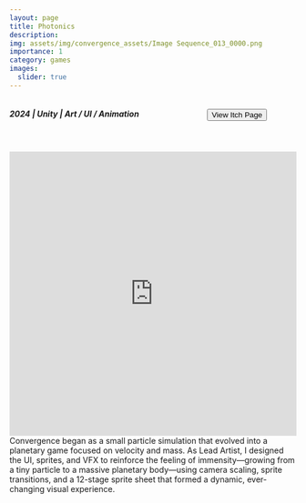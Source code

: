 ```yaml
---
layout: page
title: Photonics
description: 
img: assets/img/convergence_assets/Image Sequence_013_0000.png
importance: 1
category: games
images:
  slider: true 
---
```


<link rel="stylesheet" href="{{ '/assets/css/style.css' | relative_url }}">
<style>
	.inline {
	  display: flex;
	  align-items: center; /* Aligns items vertically */
	  gap: 120px; /* Optional: Adds space between elements */
	}
	.dropdown {
	  font-size: 18px
	}
</style>

<div class="inline">
  <h5>2024 | Unity | <strong class="highlight-text">Art / UI / Animation</strong></h5>
  <button class="theme-button" onclick="window.location.href='https://fergo310.itch.io/photonics';">View Itch Page</button>
</div>
<hr style="height:5pt; visibility:hidden;"/>

<iframe width="100%" height="500" src="https://www.youtube.com/embed/QUCEfdIKsN0?si=co5m11D5SAczWX_H" title="YouTube video player" frameborder="0" allow="accelerometer; autoplay; clipboard-write; encrypted-media; gyroscope; picture-in-picture; web-share" referrerpolicy="strict-origin-when-cross-origin" allowfullscreen></iframe>
<br>
Convergence began as a small particle simulation that evolved into a planetary game focused on velocity and mass. As Lead Artist, I designed the UI, sprites, and VFX to reinforce the feeling of immensity—growing from a tiny particle to a massive planetary body—using camera scaling, sprite transitions, and a 12-stage sprite sheet that formed a dynamic, ever-changing visual experience.
<br>

<!--
<details>
<summary class="dropdown"><strong>Read Full Development Process</strong></summary>
<br>
<h2>Pre-Production</h2>
Convergence started as a small gravity particle simulation created by my friend <a href="https://piggytek.com/main/">Eric Patrick</a> in his spare time. He saw its potential, and decided to pitch it to our school's Video Game Development Club where he recruited the help of narrative designer <a href="https://www.linkedin.com/in/adhi-kona-46b663258/">Adhi Kona</a> and experienced programmer <a href="https://davidlh123.itch.io/">David Huynh</a>.

<br>
<br>
<iframe width="100%" height="500" src="https://www.youtube.com/embed/sZrK8oXEFe8?si=WZLmy062CnhaJ-Cq" title="YouTube video player" frameborder="0" align="center" allow="accelerometer; autoplay; clipboard-write; encrypted-media; gyroscope; picture-in-picture; web-share" referrerpolicy="strict-origin-when-cross-origin" allowfullscreen></iframe>
<br>
<br>
<h3 style="margin-left: 25px;">Gathering References</h3>
<p style="margin-left: 25px;">Excited to explore the visuals of space, planetary bodies, and monumentalism through this project, I turned to Netflix documentaries such as Our Universe, Alien Worlds, and A Trip to Infinity for ideas on how to present the vastness of space within a 2D game. Not wanting to overwhelm a relatively simple game with highly detailed assets, I made the decision at this stage to design the visuals in Vector art and began experimenting with styles akin to mobile games.</p>

<br>
<h3 style="margin-left: 25px;">Concept Art + UI Mockups</h3>
<p style="margin-left: 25px;">After laying out techical requirements for atmospheric fog and sprite transitions for planets based on size, I began creating visual and UI concepts in Illustrator in an iterative design with my team, achieving a higher fidelity with each passover.</p>

<br>
<swiper-container keyboard="true" scrollbar="true" rewind="true">
  <swiper-slide>{% include figure.liquid loading="eager" path="assets/img/convergence_assets/Mockup_240428_02.png" class="img-fluid rounded z-depth-1" %}</swiper-slide>
  <swiper-slide>{% include figure.liquid loading="eager" path="assets/img/convergence_assets/Mockup_240429_07.png" class="img-fluid rounded z-depth-1" %}</swiper-slide>
  <swiper-slide>{% include figure.liquid loading="eager" path="assets/img/convergence_assets/Pause_Mockup_240429_08.png" class="img-fluid rounded z-depth-1" %}</swiper-slide>
</swiper-container>
<br>

<h3 style="margin-left: 25px;">Establishing Style</h3>
<p style="margin-left: 25px;">Now having a general idea of what the game was going to look like, I then began to explore sprite variations to portray a style that was both simplistic, yet captured the beauty of monumental detail at a distance.</p>

<br>
<swiper-container keyboard="true" scrollbar="true" rewind="true">
  <swiper-slide>{% include figure.liquid loading="eager" path="assets/img/convergence_assets/Icons_Draft_02_240429.png" class="img-fluid rounded z-depth-1" %}</swiper-slide>
  <swiper-slide>{% include figure.liquid loading="eager" path="assets/img/convergence_assets/Icons_240513.png" class="img-fluid rounded z-depth-1" %}</swiper-slide>
  <swiper-slide>{% include figure.liquid loading="eager" path="assets/img/convergence_assets/Icons_240513_03_Refs.png" class="img-fluid rounded z-depth-1" %}</swiper-slide>
</swiper-container>

<br>
<h2>Production</h2>

<br>
<h3 style="margin-left: 25px;">Implementing Sprites, VFX, and Sound Effects</h3>
<p style="margin-left: 25px;">Once all assets were concepted, iterated, and finalized we began to implement the various atmospheric fog, danger indicator, and UI systems we had laid out in our design document. At this point of implementation I took the liberty to develop the sound effects for planet collisions, abilities, and UI interaction. Working in Audacity and pulling references from various sites, all of the sound effects you hear in the game were actually developed over the final week of development.</p>

<br>
<h3 style="margin-left: 25px;">Playtesting</h3>
<p style="margin-left: 25px;">Taking the opportunity to playtest our game at bi-weekly playtest sessions held by our school's Video Game Development Club, our team regularly tested for bugs, UI flow, and visual indicators to refine our systems throughout development.</p>

<br>
<h3 style="margin-left: 25px;">Polish</h3>
<p style="margin-left: 25px;">Over the last week of development, we began doing passovers on all assets, sfx, UIs, and a 24 hour marathon of debugging and tweaks. These screenshots are some samples of the final product.</p>
<br>
<swiper-container keyboard="true" scrollbar="true" rewind="true">
  <swiper-slide>{% include figure.liquid loading="eager" path="assets/img/convergence_assets/convergencetest_01.png" class="img-fluid rounded z-depth-1" %}</swiper-slide>
  <swiper-slide>{% include figure.liquid loading="eager" path="assets/img/convergence_assets/Image Sequence_038_0000.png" class="img-fluid rounded z-depth-1" %}</swiper-slide>
  <swiper-slide>{% include figure.liquid loading="eager" path="assets/img/convergence_assets/Image Sequence_041_0000.png" class="img-fluid rounded z-depth-1" %}</swiper-slide>
  <swiper-slide>{% include figure.liquid loading="eager" path="assets/img/convergence_assets/Image Sequence_036_0000.png" class="img-fluid rounded z-depth-1" %}</swiper-slide>
  <swiper-slide>{% include figure.liquid loading="eager" path="assets/img/convergence_assets/Image Sequence_034_0000.png" class="img-fluid rounded z-depth-1" %}</swiper-slide>
  <swiper-slide>{% include figure.liquid loading="eager" path="assets/img/convergence_assets/image-0004.png" class="img-fluid rounded z-depth-1" %}</swiper-slide>
</swiper-container>

<br>
<h2>Shipping</h2>

<br>
<p style="margin-left: 25px;"><button class="theme-button" onclick="window.location.href='https://thepigguy.itch.io/convergence';">View Itch Page</button></p>

<br>
<h3 style="margin-left: 25px;">Convention Booth</h3>
<br>
<img src="../../assets/img/convergence_assets/20240603_130551.jpg" width="100%">
<div class="caption">Me getting those display colors juuuuusssst right.</div>
<br>
</details>
-->